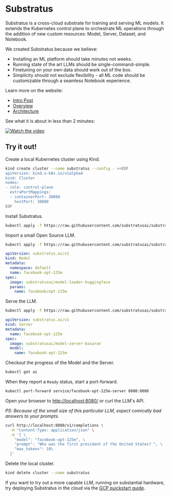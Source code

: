 # Substratus

Substratus is a cross-cloud substrate for training
and serving ML models. It extends the Kubernetes control plane to orchestrate ML
operations through the addition of new custom resources: Model, Server,
Dataset, and Notebook.

We created Substratus because we believe:

* Installing an ML platform should take minutes not weeks.
* Running state of the art LLMs should be single-command-simple.
* Finetuning on your own data should work out of the box.
* Simplicity should not exclude flexibility - all ML code should be customizable through a seamless Notebook experience.

Learn more on the website:

* [Intro Post](https://www.substratus.ai/blog/introducing-substratus)
* [Overview](https://www.substratus.ai/docs/overview)
* [Architecture](https://www.substratus.ai/docs/architecture)

See what it is about in less than 2 minutes:

[![Watch the video](https://img.youtube.com/vi/CLyXKJHIQ6A/hq2.jpg)](https://youtu.be/CLyXKJHIQ6A)

## Try it out!

Create a local Kubernetes cluster using Kind.

[embedmd]:# (../install/kind/up.sh bash /kind.*/ $)
```bash
kind create cluster --name substratus --config - <<EOF
apiVersion: kind.x-k8s.io/v1alpha4
kind: Cluster
nodes:
- role: control-plane
  extraPortMappings:
  - containerPort: 30080
    hostPort: 30080
EOF
```

Install Substratus.

```bash
kubectl apply -f https://raw.githubusercontent.com/substratusai/substratus/main/install/kind/manifests.yaml
```

Import a small Open Source LLM.

```bash
kubectl apply -f https://raw.githubusercontent.com/substratusai/substratus/main/examples/facebook-opt-125m/base-model.yaml
```

[embedmd]:# (../examples/facebook-opt-125m/base-model.yaml yaml)
```yaml
apiVersion: substratus.ai/v1
kind: Model
metadata:
  namespace: default
  name: facebook-opt-125m
spec:
  image: substratusai/model-loader-huggingface
  params:
    name: facebook/opt-125m
```

Serve the LLM.

```bash
kubectl apply -f https://raw.githubusercontent.com/substratusai/substratus/main/examples/facebook-opt-125m/base-server.yaml
```

[embedmd]:# (../examples/facebook-opt-125m/base-server.yaml yaml)
```yaml
apiVersion: substratus.ai/v1
kind: Server
metadata:
  name: facebook-opt-125m
spec:
  image: substratusai/model-server-basaran
  model:
    name: facebook-opt-125m
```

Checkout the progress of the Model and the Server.

```bash
kubectl get ai
```

When they report a `Ready` status, start a port-forward.

```bash
kubectl port-forward service/facebook-opt-125m-server 8080:8080
```

Open your browser to [http://localhost:8080/](http://localhost:8080/) or curl the LLM's API.

*PS: Because of the small size of this particular LLM, expect comically bad answers to your prompts.*

```bash
curl http://localhost:8080/v1/completions \
  -H "Content-Type: application/json" \
  -d '{ \
    "model": "facebook-opt-125m", \
    "prompt": "Who was the first president of the United States? ", \
    "max_tokens": 10\
  }'
```

Delete the local cluster.

[embedmd]:# (../install/kind/down.sh bash /kind.*/ $)
```bash
kind delete cluster --name substratus
```

If you want to try out a more capable LLM, running on substantial hardware, try deploying Substratus in the cloud via the [GCP quickstart guide](https://www.substratus.ai/docs/quickstart/gcp).
